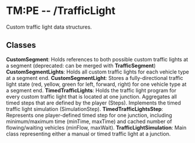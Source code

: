 # TM:PE -- /TrafficLight
Custom traffic light data structures.
## Classes
**CustomSegment**: Holds references to both possible custom traffic lights at a segment (deprecated: can be merged with **TrafficSegment**)
**CustomSegmentLights**: Holds all custom traffic lights for each vehicle type at a segment end.
**CustomSegmentLight**: Stores a fully-directional traffic light state (red, yellow, green for left, forward, right) for one vehicle type at a segment end.
**TimedTrafficLights**: Holds the traffic light program for every custom traffic light that is located at one junction. Aggregates all timed steps that are defined by the player (Steps). Implements the timed traffic light simulation (SimulationStep).
**TimedTrafficLightsStep**: Represents one player-defined timed step for one junction, including minimum/maximum time (minTime, maxTime) and cached number of flowing/waiting vehicles (minFlow, maxWait).
**TrafficLightSimulation**: Main class representing either a manual or timed traffic light at a junction.
